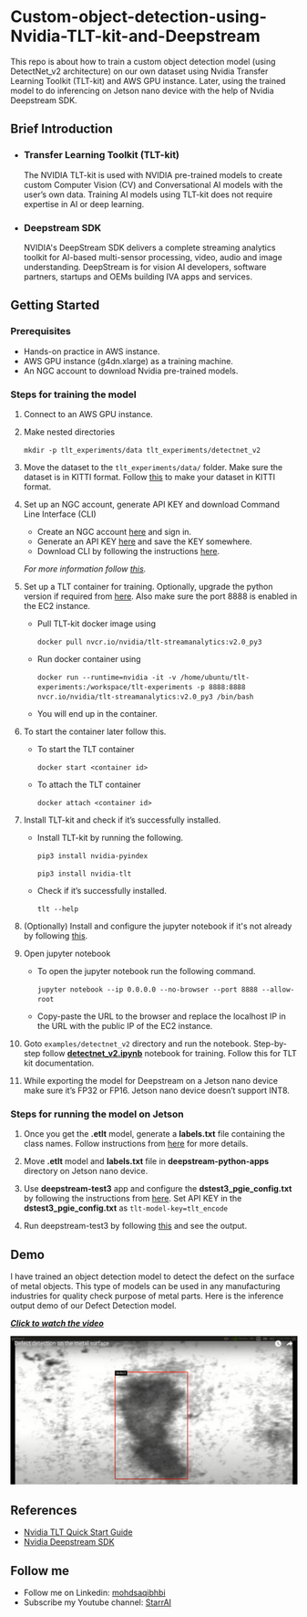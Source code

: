 # Custom-object-detection-using-Nvidia-TLT-kit-and-Deepstream

This repo is about how to train a custom object detection model (using DetectNet_v2 architecture) on our own dataset using Nvidia Transfer Learning Toolkit (TLT-kit) and AWS GPU instance. Later, using the trained model to do inferencing on Jetson nano device with the help of Nvidia Deepstream SDK.

## Brief Introduction

- ### Transfer Learning Toolkit (TLT-kit)
    The NVIDIA TLT-kit is used with NVIDIA pre-trained models to create custom Computer Vision (CV) and Conversational AI models with the user’s own data. Training AI models using TLT-kit does not require expertise in AI or deep learning.
- ### Deepstream SDK
    NVIDIA's DeepStream SDK delivers a complete streaming analytics toolkit for AI-based multi-sensor processing, video, audio and image understanding. DeepStream is for vision AI developers, software partners, startups and OEMs building IVA apps and services.


## Getting Started

### Prerequisites
- Hands-on practice in AWS instance.
- AWS GPU instance (g4dn.xlarge) as a training machine.
- An NGC account to download Nvidia pre-trained models.

### Steps for training the model

1. Connect to an AWS GPU instance.
2. Make nested directories

    ```mkdir -p tlt_experiments/data tlt_experiments/detectnet_v2```

3. Move the dataset to the ```tlt_experiments/data/``` folder. Make sure the dataset is in KITTI format. Follow [this](https://docs.nvidia.com/tao/tao-toolkit/text/data_annotation_format.html#id3) to make your dataset in KITTI format.
4. Set up an NGC account, generate API KEY and download Command Line Interface (CLI)
    - Create an NGC account [here](https://ngc.nvidia.com/signin) and sign in.
    - Generate an API KEY [here](https://ngc.nvidia.com/setup) and save the KEY somewhere.
    - Download CLI by following the instructions [here](https://ngc.nvidia.com/setup).
    
    *For more information follow [this](https://www.youtube.com/watch?v=pCGc_sybX-s&t=379s&ab_channel=joevvaldivia).*

5. Set up a TLT container for training. Optionally, upgrade the python version if required from [here](https://dev.to/serhatteker/how-to-upgrade-to-python-3-7-on-ubuntu-18-04-18-10-5hab). Also make sure the port 8888 is enabled in the EC2 instance.
    - Pull TLT-kit docker image using 
        
        ```docker pull nvcr.io/nvidia/tlt-streamanalytics:v2.0_py3```
    - Run docker container using 
        
        ```docker run --runtime=nvidia -it -v /home/ubuntu/tlt-experiments:/workspace/tlt-experiments -p 8888:8888 nvcr.io/nvidia/tlt-streamanalytics:v2.0_py3 /bin/bash```
    
    - You will end up in the container.
6. To start the container later follow this.
    - To start the TLT container
        
        ```docker start <container id>``` 
    - To attach the TLT container
        
        ```docker attach <container id>```

7. Install TLT-kit and check if it’s successfully installed.
    - Install TLT-kit by running the following.
        
        ```pip3 install nvidia-pyindex```

        ```pip3 install nvidia-tlt```
    
    - Check if it’s successfully installed.
        
        ```tlt --help```

8. (Optionally) Install and configure the jupyter notebook if it's not already by following [this](https://www.youtube.com/watch?v=qYe5J5lBvn4&t=396s&ab_channel=SrceCde).

9. Open jupyter notebook
    - To open the jupyter notebook run the following command.
        
        ```jupyter notebook --ip 0.0.0.0 --no-browser --port 8888 --allow-root```
    
    - Copy-paste the URL to the browser and replace the localhost IP in the URL with the public IP of the EC2 instance.


10. Goto ```examples/detectnet_v2``` directory and run the notebook. Step-by-step follow **[detectnet_v2.ipynb](examples/detectnet_v2.ipynb)** notebook for training. Follow this for TLT kit documentation.
11. While exporting the model for Deepstream on a Jetson nano device make sure it’s FP32 or FP16. Jetson nano device doesn’t support INT8.

### Steps for running the model on Jetson

1. Once you get the **.etlt** model, generate a **labels.txt** file containing the class names. Follow instructions from [here](https://docs.nvidia.com/tao/archive/tlt-20/tlt-user-guide/text/deploying_to_deepstream.html#integrating-a-detectnet-v2-model) for more details.
2. Move **.etlt** model and **labels.txt** file in **deepstream-python-apps** directory on Jetson nano device.
3. Use **deepstream-test3** app and configure the **dstest3_pgie_config.txt** by following the instructions from [here](https://docs.nvidia.com/tao/archive/tlt-20/tlt-user-guide/text/deploying_to_deepstream.html#integrating-a-detectnet-v2-model).
Set API KEY in the **dstest3_pgie_config.txt** as
    ```tlt-model-key=tlt_encode```

4. Run deepstream-test3 by following [this](https://github.com/NVIDIA-AI-IOT/deepstream_python_apps/tree/master/apps/deepstream-test3) and see the output.

## Demo

I have trained an object detection model to detect the defect on the surface of metal objects. This type of models can be used in any manufacturing industries for quality check purpose of metal parts. Here is the inference output demo of our Defect Detection model.

***[Click to watch the video](https://youtu.be/7NOCFuCDX0A)***

[![Sample Output](sample_image.png)](https://youtu.be/7NOCFuCDX0A)

## References

- [Nvidia TLT Quick Start Guide](https://docs.nvidia.com/metropolis/TLT/tlt-user-guide/text/tlt_quick_start_guide.html)
- [Nvidia Deepstream SDK](https://developer.nvidia.com/deepstream-sdk#:~:text=NVIDIA's%20DeepStream%20SDK%20delivers%20a,building%20IVA%20apps%20and%20services.)

## Follow me

- Follow me on Linkedin: [mohdsaqibhbi](https://www.linkedin.com/in/mohdsaqibhbi)
- Subscribe my Youtube channel: [StarrAI](https://www.youtube.com/channel/UCooZBjTCrnM3LH1nIqAmDQA)

